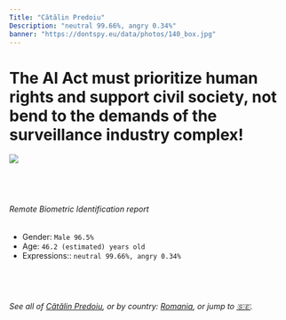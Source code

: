 ```yaml
---
Title: "Cătălin Predoiu"
Description: "neutral 99.66%, angry 0.34%"
banner: "https://dontspy.eu/data/photos/140_box.jpg"
---
```


# The AI Act must prioritize human rights and support civil society, not bend to the demands of the surveillance industry complex!

<link rel="stylesheet" type="text/css" href="/css/blog.css" />

<div class="is-fake" hidden>

_This image is **clearly fake**_, yet we [continue to collect them because the AI Act negotiations](/blog/why-deepfake/) are heading in a direction that will only make people's lives more complicated. For a more in-depth explanation, read: [Double threat: why losing the battle against Face Biometrics would fuel the proliferation of deepfakes](/blog/the-dual-threat-how-losing-the-biometric-battle-fuels-deepfake-proliferation/).


</div>

<!-- <img src="https://dontspy.eu/data/photos/54_box.jpg" /> -->
<img src="https://dontspy.eu/data/photos/140_box.jpg" />

## <br>

###### Remote Biometric Identification report

* <span class="label">Gender:</span> `Male 96.5%`
* <span class="label">Age:</span> `46.2 (estimated) years old`
* <span class="label">Expressions::</span> `neutral 99.66%, angry 0.34%`

## <br>

###### See all of [Cătălin Predoiu](/policymaker#C%C4%83t%C4%83lin%20Predoiu), or by country: [Romania](/country#Romania), or jump to [🇸🇪](/x/202).

## <br>
